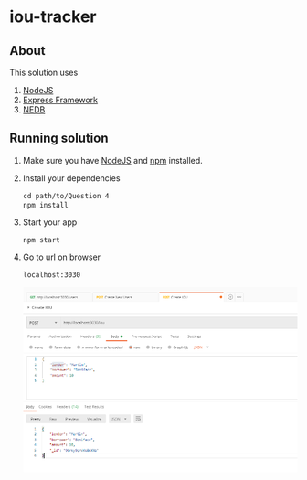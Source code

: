 # iou-tracker

> 

## About

This solution uses 
1. [NodeJS](http://feathersjs.com)
2. [Express Framework](http://feathersjs.com)
3. [NEDB](https://github.com/louischatriot/nedb)

## Running solution

1. Make sure you have [NodeJS](https://nodejs.org/) and [npm](https://www.npmjs.com/) installed.
2. Install your dependencies

    ```
    cd path/to/Question 4
    npm install
    ```

3. Start your app

    ```
    npm start
    ```
4. Go to url on browser

    ```
    localhost:3030
    ```


    ![Image](images/CaptureIOU.PNG)